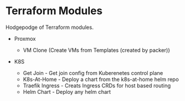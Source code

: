 # Terraform Modules
Hodgepodge of Terraform modules.

* Proxmox
   * VM Clone (Create VMs from Templates (created by packer))

* K8S
    * Get Join        - Get join config from Kuberenetes control plane
    * K8s-At-Home     - Deploy a chart from the k8s-at-home helm repo
    * Traefik Ingress - Creats Ingress CRDs for host based routing
    * Helm Chart      - Deploy any helm chart
